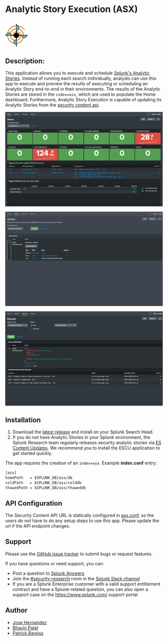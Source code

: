 # Analytic Story Execution (ASX)
![](static/appIconAlt_2x.png)
----

## Description:

This application allows you to execute and schedule [Splunk's Analytic Stories](https://github.com/splunk/security-content). Instead of running each search individually, analysts can use this app to execute and preview the results of executing or scheduling an Analytic Story end-to-end in their environments. The results of the Analytic Stories are stored in the ```index=asx```, which are used to populate the Home dashboard. Furthermore, Analytic Story Execution is capable of updating its Analytic Stories from the [security content api](https://docs.splunkresearch.com/?version=latest).

![Home](pictures/asx_home_dashboard.png)

![Update](pictures/asx_update_dashboard.png)

![Execute](pictures/asx_execute_dashboard.png)


## Installation

1. Download the [latest release](https://github.com/splunk/analytic_story_execution/releases) and install on your Splunk Search Head.
2. If you do not have Analytic Stories in your Splunk environment, the Splunk Research team regularly releases security analytic stories via [ES Content Updates](https://splunkbase.splunk.com/app/3449/). We recommend you to install the ESCU application to get started quickly.


The app requires the creation of an `index=asx`. Example **index.conf** entry:

```
[asx]
homePath   = $SPLUNK_DB/asx/db
coldPath   = $SPLUNK_DB/asx/colddb
thawedPath = $SPLUNK_DB/asx/thaweddb
```

## API Configuration
The Security Content API URL is statically configured in [asx.conf](https://github.com/splunk/analytic_story_execution/blob/develop/default/asx.conf), so the users do not have to do any setup steps to use this app. Please update the url if the API endpoint changes.

## Support
Please use the [GitHub issue tracker](https://github.com/splunk/analytic_story_execution/issues) to submit bugs or request features.

If you have questions or need support, you can:

* Post a question to [Splunk Answers](http://answers.splunk.com)
* Join the [#security-research](https://splunk-usergroups.slack.com/messages/C1RH09ERM/) room in the [Splunk Slack channel](http://splunk-usergroups.slack.com)
* If you are a Splunk Enterprise customer with a valid support entitlement contract and have a Splunk-related question, you can also open a support case on the https://www.splunk.com/ support portal

## Author
* [Jose Hernandez](https://twitter.com/d1vious)
* [Bhavin Patel](https://twitter.com/hackpsy)
* [Patrick Bareiss](https://twitter.com/bareiss_patrick)
